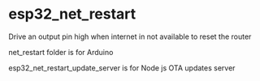 # esp32_net_restart
Drive an output pin high when internet in not available to reset the router

net_restart folder is for Arduino

esp32_net_restart_update_server is for Node js OTA updates server
